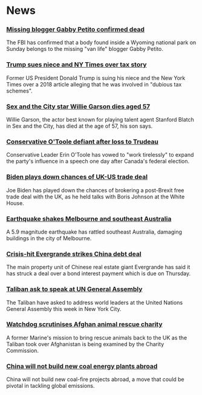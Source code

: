 # News
### [Missing blogger Gabby Petito confirmed dead](https://www.bbc.com/news/world-us-canada-58646087)
The FBI has confirmed that a body found inside a Wyoming national park on Sunday belongs to the missing "van life" blogger Gabby Petito. 
### [Trump sues niece and NY Times over tax story](https://www.bbc.com/news/world-us-canada-58630492)
Former US President Donald Trump is suing his niece and the New York Times over a 2018 article alleging that he was involved in "dubious tax schemes".
### [Sex and the City star Willie Garson dies aged 57](https://www.bbc.com/news/world-us-canada-58647331)
Willie Garson, the actor best known for playing talent agent Stanford Blatch in Sex and the City, has died at the age of 57, his son says.
### [Conservative O'Toole defiant after loss to Trudeau](https://www.bbc.com/news/world-us-canada-58641764)
Conservative Leader Erin O'Toole has vowed to "work tirelessly" to expand the party's influence in a speech one day after Canada's federal election. 
### [Biden plays down chances of UK-US trade deal](https://www.bbc.com/news/uk-politics-58646017)
Joe Biden has played down the chances of brokering a post-Brexit free trade deal with the UK, as he held talks with Boris Johnson at the White House.
### [Earthquake shakes Melbourne and southeast Australia](https://www.bbc.com/news/world-australia-58646917)
A 5.9 magnitude earthquake has rattled southeast Australia, damaging buildings in the city of Melbourne. 
### [Crisis-hit Evergrande strikes China debt deal](https://www.bbc.com/news/business-58647212)
The main property unit of Chinese real estate giant Evergrande has said it has struck a deal over a bond interest payment which is due on Thursday.
### [Taliban ask to speak at UN General Assembly](https://www.bbc.com/news/world-asia-58632147)
The Taliban have asked to address world leaders at the United Nations General Assembly this week in New York City.
### [Watchdog scrutinises Afghan animal rescue charity](https://www.bbc.com/news/uk-58645719)
A former Marine's mission to bring rescue animals back to the UK as the Taliban took over Afghanistan is being examined by the Charity Commission.
### [China will not build new coal energy plants abroad](https://www.bbc.com/news/world-asia-china-58647481)
China will not build new coal-fire projects abroad, a move that could be pivotal in tackling global emissions.
